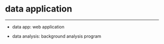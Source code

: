 # data application

---

- data app: web application

- data analysis: background analysis program

